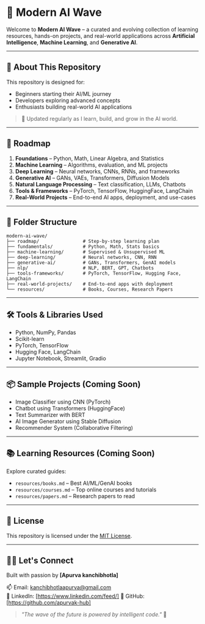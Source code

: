 
# 🌊 Modern AI Wave

Welcome to **Modern AI Wave** – a curated and evolving collection of learning resources, hands-on projects, and real-world applications across **Artificial Intelligence**, **Machine Learning**, and **Generative AI**.

---

## 🚀 About This Repository

This repository is designed for:

- Beginners starting their AI/ML journey  
- Developers exploring advanced concepts  
- Enthusiasts building real-world AI applications  

> 🔁 Updated regularly as I learn, build, and grow in the AI world.

---

## 🧭 Roadmap

1. **Foundations** – Python, Math, Linear Algebra, and Statistics  
2. **Machine Learning** – Algorithms, evaluation, and ML projects  
3. **Deep Learning** – Neural networks, CNNs, RNNs, and frameworks  
4. **Generative AI** – GANs, VAEs, Transformers, Diffusion Models  
5. **Natural Language Processing** – Text classification, LLMs, Chatbots  
6. **Tools & Frameworks** – PyTorch, TensorFlow, HuggingFace, LangChain  
7. **Real-World Projects** – End-to-end AI apps, deployment, and use-cases  

---

## 📁 Folder Structure

```
modern-ai-wave/
├── roadmap/                # Step-by-step learning plan
├── fundamentals/           # Python, Math, Stats basics
├── machine-learning/       # Supervised & Unsupervised ML
├── deep-learning/          # Neural networks, CNN, RNN
├── generative-ai/          # GANs, Transformers, GenAI models
├── nlp/                    # NLP, BERT, GPT, Chatbots
├── tools-frameworks/       # PyTorch, TensorFlow, Hugging Face, LangChain
├── real-world-projects/    # End-to-end apps with deployment
└── resources/              # Books, Courses, Research Papers
```

---

## 🛠 Tools & Libraries Used

- Python, NumPy, Pandas  
- Scikit-learn  
- PyTorch, TensorFlow  
- Hugging Face, LangChain  
- Jupyter Notebook, Streamlit, Gradio  

---

## 📦 Sample Projects (Coming Soon)

- Image Classifier using CNN (PyTorch)  
- Chatbot using Transformers (HuggingFace)  
- Text Summarizer with BERT  
- AI Image Generator using Stable Diffusion  
- Recommender System (Collaborative Filtering)  

---

## 📚 Learning Resources (Coming Soon)

Explore curated guides:

- `resources/books.md` – Best AI/ML/GenAI books  
- `resources/courses.md` – Top online courses and tutorials  
- `resources/papers.md` – Research papers to read  

---

## 📌 License

This repository is licensed under the [MIT License](LICENSE).

---

## 🙋‍♂️ Let's Connect

Built with passion by **[Apurva kanchibhotla]**  

📫 Email: <kanchibhotlaapurva@gmail.com>  
🔗 LinkedIn: [https://www.linkedin.com/feed/]
🐙 GitHub: [https://github.com/apurvak-hub]  

> _"The wave of the future is powered by intelligent code."_ 🌊
